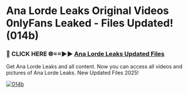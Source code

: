 # Ana Lorde Leaks Original Videos 0nlyFans Leaked - Files Updated! (014b)

<h3>🔴 CLICK HERE 🌐==►► <a href="https://tinyurl.com/2wckxsce" rel="nofollow">Ana Lorde Leaks Updated Files</a></h3>

Get Ana Lorde Leaks and all content. Now you can access all videos and pictures of Ana Lorde Leaks. New Updated Files 2025!

[![014b](https://i.imgur.com/AFduVYN.gif)](https://tinyurl.com/2wckxsce)
